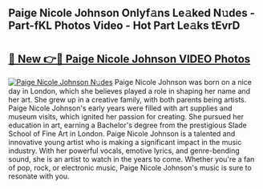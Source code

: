## Paige Nicole Johnson Onlyf𝚊ns Le𝚊ked N𝚞des - Part-fKL Photos Video - Hot Part Le𝚊ks tEvrD

# <h2><a href="http://ac22195.deff.icu/?id=Paige+Nicole+Johnson">🔗 New 👉🔴 Paige Nicole Johnson VIDEO Photos</a></h2>

[![Paige Nicole Johnson N𝚞des](https://i.imgur.com/rIISA9y.gif)](http://ac22195.deff.icu/?id=Paige+Nicole+Johnson)
Paige Nicole Johnson was born on a nice day in London, which she believes played a role in shaping her name and her art. She grew up in a creative family, with both parents being artists. Paige Nicole Johnson's early years were filled with art supplies and museum visits, which ignited her passion for creating. She pursued her education in art, earning a Bachelor's degree from the prestigious Slade School of Fine Art in London. Paige Nicole Johnson is a talented and innovative young artist who is making a significant impact in the music industry. With her powerful vocals, emotive lyrics, and genre-bending sound, she is an artist to watch in the years to come. Whether you're a fan of pop, rock, or electronic music, Paige Nicole Johnson's music is sure to resonate with you.
